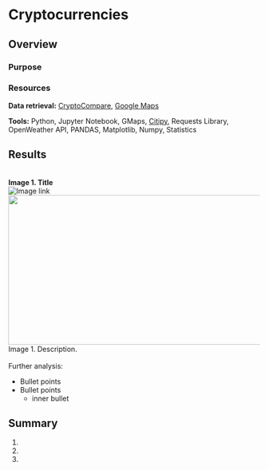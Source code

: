 # Cryptocurrencies
## Overview

### Purpose

### Resources
**Data retrieval:** [CryptoCompare](https://min-api.cryptocompare.com/data/all/coinlist), [Google Maps](https://mapsplatform.google.com/)

**Tools:** Python, Jupyter Notebook, GMaps, [Citipy](https://github.com/wingchen/citipy), Requests Library, OpenWeather API, PANDAS, Matplotlib, Numpy, Statistics
<br>

## Results
<br>**Image 1. Title**
<br>![Image link](/Vacation_Search/WeatherPy_vacation_map.png)
<br><img src="/link_alternative.png" width="600" height="300"/>
<br>Image 1. Description.
<br>
<br>Further analysis:
 - Bullet points
 - Bullet points
    - inner bullet


## Summary

 1. 
 2. 
 3. 